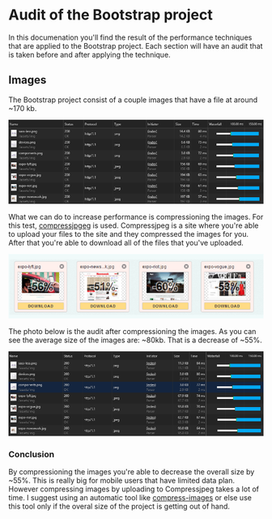 # Audit of the Bootstrap project
In this documenation you'll find the result of the performance techniques that are applied to the Bootstrap project. Each section will have an audit that is taken before and after applying the technique.

## Images
The Bootstrap project consist of a couple images that have a file at around ~170 kb.

![Overview of the images that are loaded](audit-assets/images-before.PNG)

What we can do to increase performance is compressioning the images. For this test, [compressjpgeg](http://compressjpeg.com/nl/) is used. Compressjpeg is a site where you're able to upload your files to the site and they compressed the images for you. After that you're able to download all of the files that you've uploaded.

![Compression of images](audit-assets/images-compression.PNG)

The photo below is the audit after compressioning the images. As you can see the average size of the images are: ~80kb. That is a decrease of ~55%. 

![Overview of the images that are loaded after compression](audit-assets/images-after.PNG)


### Conclusion

By compressioning the images you're able to decrease the overall size by ~55%. This is really big for mobile users that have limited data plan. However compressing images by uploading to Compressjpeg takes a lot of time. I suggest using an automatic tool like [compress-images](https://www.npmjs.com/package/compress-images) or else use this tool only if the overal size of the project is getting out of hand.


